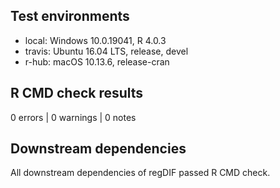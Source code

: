 ## Test environments
* local: Windows 10.0.19041, R 4.0.3
* travis: Ubuntu 16.04 LTS, release, devel
* r-hub: macOS 10.13.6, release-cran

## R CMD check results
0 errors | 0 warnings | 0 notes

## Downstream dependencies
All downstream dependencies of regDIF passed R CMD check.

